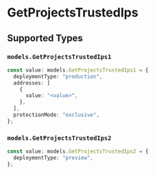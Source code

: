 # GetProjectsTrustedIps


## Supported Types

### `models.GetProjectsTrustedIps1`

```typescript
const value: models.GetProjectsTrustedIps1 = {
  deploymentType: "production",
  addresses: [
    {
      value: "<value>",
    },
  ],
  protectionMode: "exclusive",
};
```

### `models.GetProjectsTrustedIps2`

```typescript
const value: models.GetProjectsTrustedIps2 = {
  deploymentType: "preview",
};
```

